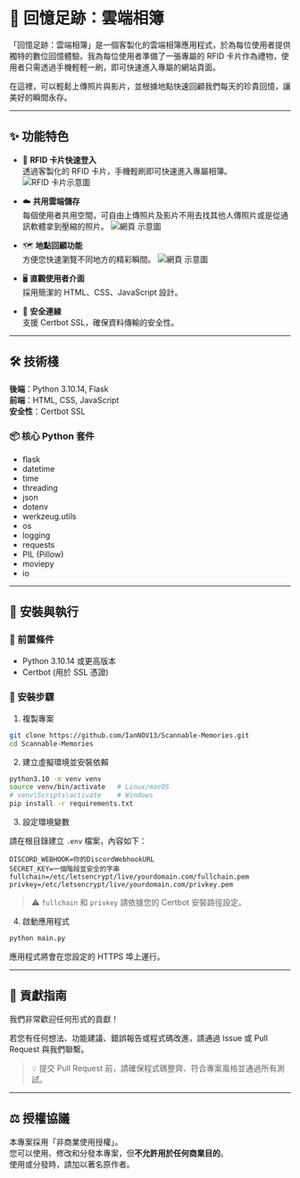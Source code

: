 # 📸 回憶足跡：雲端相簿

「回憶足跡：雲端相簿」是一個客製化的雲端相簿應用程式，於為每位使用者提供獨特的數位回憶體驗。我為每位使用者準備了一張專屬的 RFID 卡片作為禮物，使用者只需透過手機輕輕一刷，即可快速進入專屬的網站頁面。

在這裡，可以輕鬆上傳照片與影片，並根據地點快速回顧我們每天的珍貴回憶，讓美好的瞬間永存。

---

## ✨ 功能特色

- 🌻 **RFID 卡片快速登入**\
  透過客製化的 RFID 卡片，手機輕刷即可快速進入專屬相簿。
  ![RFID 卡片示意圖](card.png)

- ☁️ **共用雲端儲存**\
  每個使用者共用空間，可自由上傳照片及影片不用去找其他人傳照片或是從通訊軟體拿到壓縮的照片。
  ![網頁 示意圖](Screenshot2.png)

- 🗺️ **地點回顧功能**\
  方便您快速瀏覽不同地方的精彩瞬間。
  ![網頁 示意圖](Screenshot1.png)

- 🖥️ **直觀使用者介面**\
  採用簡潔的 HTML、CSS、JavaScript 設計。

- 🔐 **安全連線**\
  支援 Certbot SSL，確保資料傳輸的安全性。

---

## 🛠️ 技術棧

**後端**：Python 3.10.14, Flask\
**前端**：HTML, CSS, JavaScript\
**安全性**：Certbot SSL

### 📦 核心 Python 套件

- flask
- datetime
- time
- threading
- json
- dotenv
- werkzeug.utils
- os
- logging
- requests
- PIL (Pillow)
- moviepy
- io

---

## 🚀 安裝與執行

### 📌 前置條件

- Python 3.10.14 或更高版本
- Certbot (用於 SSL 憑證)

### 🔧 安裝步驟

1. 複製專案

```bash
git clone https://github.com/IanNOV13/Scannable-Memories.git
cd Scannable-Memories
```

2. 建立虛擬環境並安裝依賴

```bash
python3.10 -m venv venv
source venv/bin/activate   # Linux/macOS
# venv\Scripts\activate    # Windows
pip install -r requirements.txt
```

3. 設定環境變數

請在根目錄建立 `.env` 檔案，內容如下：

```env
DISCORD_WEBHOOK=你的DiscordWebhookURL
SECRET_KEY=一個階段並安全的字串
fullchain=/etc/letsencrypt/live/yourdomain.com/fullchain.pem
privkey=/etc/letsencrypt/live/yourdomain.com/privkey.pem
```

> ⚠️ `fullchain` 和 `privkey` 請依據您的 Certbot 安裝路徑設定。

4. 啟動應用程式

```bash
python main.py
```

應用程式將會在您設定的 HTTPS 埠上運行。

---

## 🤝 貢獻指南

我們非常歡迎任何形式的貢獻！

若您有任何想法、功能建議、錯誤報告或程式碼改進，請通過 Issue 或 Pull Request 與我們聯繫。

> 💡 提交 Pull Request 前，請確保程式碼整齊、符合專案風格並通過所有測試。

---

## ⚖️ 授權協議

本專案採用「非商業使用授權」。\
您可以使用、修改和分發本專案，但**不允許用於任何商業目的**。\
使用或分發時，請加以著名原作者。

